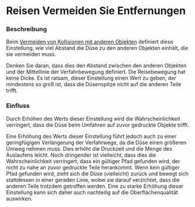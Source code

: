 Reisen Vermeiden Sie Entfernungen
====
### **Beschreibung**
Beim [Vermeiden von Kollisionen mit anderen Objekten](travel_avoid_other_parts.md) definiert diese Einstellung, wie viel Abstand die Düse zu den anderen Objekten einhält, die sie vermeiden muss.

Denken Sie daran, dass dies den Abstand zwischen den anderen Objekten und der Mittellinie der Verfahrbewegung definiert. Die Reisebewegung hat keine Dicke. Es ist ratsam, dieser Einstellung einen Wert zu geben, der mindestens so groß ist, dass die Düsenspitze nicht auf die anderen Teile trifft.

### **Einfluss**
Durch Erhöhen des Werts dieser Einstellung wird die Wahrscheinlichkeit verringert, dass die Düse beim Umfahren auf zuvor gedruckte Objekte trifft.

Eine Erhöhung des Werts dieser Einstellung führt jedoch auch zu einer geringfügigen Verlängerung der Verfahrwege, da die Düse einen größeren Umweg nehmen muss. Dies erhöht die Druckzeit und die Menge des Auslaufens leicht. Noch dringender ist vielleicht, dass dies die Wahrscheinlichkeit verringert, dass ein gültiger Pfad gefunden wird, der nicht zu nahe an zuvor gedruckte Teile herankommt. Wenn kein gültiger Pfad gefunden wird, zieht sich die Düse (vielleicht) zurück und bewegt sich stattdessen in einer geraden Linie, wobei sie darauf verzichtet, dass die anderen Teile trotzdem getroffen werden. Eine zu starke Erhöhung dieser Einstellung kann sich daher auch nachteilig auf die Oberflächenqualität auswirken.